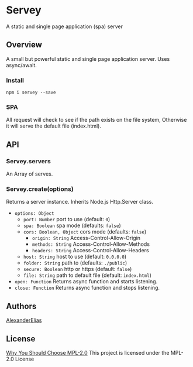 
# Servey
A static and single page application (spa) server

## Overview
A small but powerful static and single page application server. Uses async/await.

### Install
`npm i servey --save`

### SPA
All request will check to see if the path exists on the file system, Otherwise it will serve the default file (index.html).

## API

### Servey.servers
An Array of serves.

### Servey.create(options)
Returns a server instance. Inherits Node.js Http.Server class.
- `options: Object`
	- `port: Number` port to use (default: `0`)
	- `spa: Boolean` spa mode (defaults: `false`)
	- `cors: Boolean, Object` cors mode (defaults: `false`)
		- `origin: String` Access-Control-Allow-Origin
		- `methods: String` Access-Control-Allow-Methods
		- `headers: String` Access-Control-Allow-Headers
	- `host: String` host to use (default: `0.0.0.0`)
	- `folder: String` path to (defaults: `./public`)
	- `secure: Boolean` http or https (default: `false`)
	- `file: String` path to default file (default: `index.html`)
- `open: Function` Returns async function and starts listening.
- `close: Function` Returns async function and stops listening.

## Authors
[AlexanderElias](https://github.com/AlexanderElias)

## License
[Why You Should Choose MPL-2.0](http://veldstra.org/2016/12/09/you-should-choose-mpl2-for-your-opensource-project.html)
This project is licensed under the MPL-2.0 License
